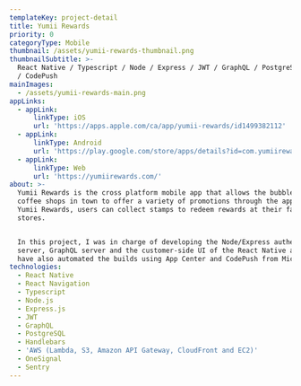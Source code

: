 ```yaml
---
templateKey: project-detail
title: Yumii Rewards
priority: 0
categoryType: Mobile
thumbnail: /assets/yumii-rewards-thumbnail.png
thumbnailSubtitle: >-
  React Native / Typescript / Node / Express / JWT / GraphQL / PostgreSQL / AWS
  / CodePush
mainImages:
  - /assets/yumii-rewards-main.png
appLinks:
  - appLink:
      linkType: iOS
      url: 'https://apps.apple.com/ca/app/yumii-rewards/id1499382112'
  - appLink:
      linkType: Android
      url: 'https://play.google.com/store/apps/details?id=com.yumiirewards'
  - appLink:
      linkType: Web
      url: 'https://yumiirewards.com/'
about: >-
  Yumii Rewards is the cross platform mobile app that allows the bubble tea /
  coffee shops in town to offer a variety of promotions through the app. Using
  Yumii Rewards, users can collect stamps to redeem rewards at their favorite
  stores.


  In this project, I was in charge of developing the Node/Express authentication
  server, GraphQL server and the customer-side UI of the React Native app. I
  have also automated the builds using App Center and CodePush from Microsoft.
technologies:
  - React Native
  - React Navigation
  - Typescript
  - Node.js
  - Express.js
  - JWT
  - GraphQL
  - PostgreSQL
  - Handlebars
  - 'AWS (Lambda, S3, Amazon API Gateway, CloudFront and EC2)'
  - OneSignal
  - Sentry
---
```


